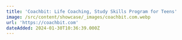 ```yaml
---
title: 'Coachbit: Life Coaching, Study Skills Program for Teens'
image: /src/content/showcase/_images/coachbit.com.webp
url: 'https://coachbit.com'
dateAdded: 2024-01-30T10:36:39.000Z
---
```


